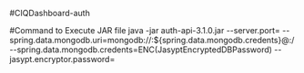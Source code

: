 #CIQDashboard-auth

#Command to Execute JAR file 
java -jar auth-api-3.1.0.jar --server.port=<serverPort> --spring.data.mongodb.uri=mongodb://<DBUsername>:${spring.data.mongodb.credents}@<servername>:<DBPort>/<DBName> --spring.data.mongodb.credents=ENC(JasyptEncryptedDBPassword) --jasypt.encryptor.password=<Base64EncodeKey> 
